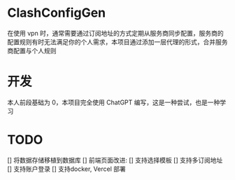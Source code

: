 # ClashConfigGen
在使用 vpn 时，通常需要通过订阅地址的方式定期从服务商同步配置，服务商的配置规则有时无法满足你的个人需求，本项目通过添加一层代理的形式，合并服务商配置与个人规则

# 开发
本人前段基础为 0，本项目完全使用 ChatGPT 编写，这是一种尝试，也是一种学习

# TODO
[] 将数据存储移植到数据库
[] 前端页面改进:
    [] 支持选择模板
    [] 支持多订阅地址
    [] 支持账户登录
[] 支持docker, Vercel 部署
